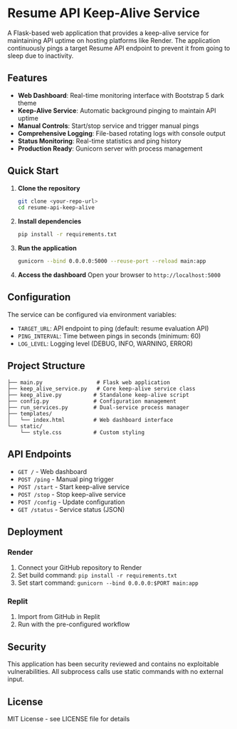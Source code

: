# Resume API Keep-Alive Service

A Flask-based web application that provides a keep-alive service for maintaining API uptime on hosting platforms like Render. The application continuously pings a target Resume API endpoint to prevent it from going to sleep due to inactivity.

## Features

- **Web Dashboard**: Real-time monitoring interface with Bootstrap 5 dark theme
- **Keep-Alive Service**: Automatic background pinging to maintain API uptime
- **Manual Controls**: Start/stop service and trigger manual pings
- **Comprehensive Logging**: File-based rotating logs with console output
- **Status Monitoring**: Real-time statistics and ping history
- **Production Ready**: Gunicorn server with process management

## Quick Start

1. **Clone the repository**
   ```bash
   git clone <your-repo-url>
   cd resume-api-keep-alive
   ```

2. **Install dependencies**
   ```bash
   pip install -r requirements.txt
   ```

3. **Run the application**
   ```bash
   gunicorn --bind 0.0.0.0:5000 --reuse-port --reload main:app
   ```

4. **Access the dashboard**
   Open your browser to `http://localhost:5000`

## Configuration

The service can be configured via environment variables:

- `TARGET_URL`: API endpoint to ping (default: resume evaluation API)
- `PING_INTERVAL`: Time between pings in seconds (minimum: 60)
- `LOG_LEVEL`: Logging level (DEBUG, INFO, WARNING, ERROR)

## Project Structure

```
├── main.py                 # Flask web application
├── keep_alive_service.py   # Core keep-alive service class
├── keep_alive.py          # Standalone keep-alive script
├── config.py              # Configuration management
├── run_services.py        # Dual-service process manager
├── templates/
│   └── index.html         # Web dashboard interface
└── static/
    └── style.css          # Custom styling
```

## API Endpoints

- `GET /` - Web dashboard
- `POST /ping` - Manual ping trigger
- `POST /start` - Start keep-alive service
- `POST /stop` - Stop keep-alive service
- `POST /config` - Update configuration
- `GET /status` - Service status (JSON)

## Deployment

### Render
1. Connect your GitHub repository to Render
2. Set build command: `pip install -r requirements.txt`
3. Set start command: `gunicorn --bind 0.0.0.0:$PORT main:app`

### Replit
1. Import from GitHub in Replit
2. Run with the pre-configured workflow

## Security

This application has been security reviewed and contains no exploitable vulnerabilities. All subprocess calls use static commands with no external input.

## License

MIT License - see LICENSE file for details